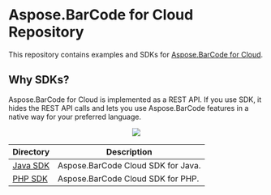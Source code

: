 # Aspose.BarCode for Cloud Repository
This repository contains examples and SDKs for [Aspose.BarCode for Cloud](http://www.aspose.com/cloud/barcode-api.aspx).

## Why SDKs?
Aspose.BarCode for Cloud is implemented as a REST API. If you use SDK, it hides the REST API calls and lets you use Aspose.BarCode features in a native way for your preferred language.

<p align="center">
  <a title="Download complete Aspose.BarCode for Cloud source code" href="https://github.com/asposewords/Aspose_BarCode_Cloud/archive/master.zip">
	<img src="https://raw.github.com/AsposeExamples/java-examples-dashboard/master/images/downloadZip-Button-Large.png" />
  </a>
</p>

Directory | Description
--------- | -----------
[Java SDK](https://github.com/asposebarcode/Aspose_BarCode_Cloud/tree/master/SDKs/Aspose.BarCode_Cloud_SDK_for_Java)  |  Aspose.BarCode Cloud SDK for Java.
[PHP SDK](https://github.com/asposebarcode/Aspose_BarCode_Cloud/tree/master/SDKs/Aspose.BarCode_Cloud_SDK_for_PHP)  | Aspose.BarCode Cloud SDK for PHP.
